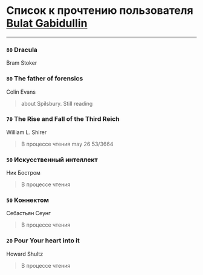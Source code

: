 # Список к прочтению пользователя [Bulat Gabidullin](http://vk.com/id1503854)
---

### `80` Dracula
Bram Stoker

### `80` The father of forensics
Colin Evans
> about Spilsbury. Still reading

### `70` The Rise and Fall of the Third Reich
William L. Shirer
> В процессе чтения  may 26 53/3664

### `50` Искусственный интеллект
Ник Бостром
> В процессе чтения

### `50` Коннектом
Себастьян Сеунг
> В процессе чтения

### `20` Pour Your heart into it
Howard Shultz
> В процессе чтения

